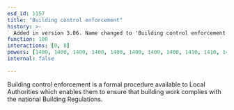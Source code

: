 ```yaml
---
esd_id: 1157
title: "Building control enforcement"
history: >-
  Added in version 3.06. Name changed to 'Building control enforcement' in version 4.00.
function: 100
interactions: [0, 8]
powers: [1400, 1400, 1400, 1400, 1400, 1400, 1400, 1400, 1410, 1410, 1410, 1410, 1410, 1410, 1411, 1411, 1411, 1411, 1411, 1411, 1411, 1412, 1412, 1412, 1412, 1412, 1412, 1412, 1419, 1419, 1420, 1420, 1421, 1421, 1422, 1422, 1423, 1423, 1424, 1424, 1425, 1425, 1426, 1426, 1426, 1427, 1427, 1428, 1428, 1429, 1429, 1430, 1430, 1434, 1434, 1435, 1435, 2356, 2534, 2534, 3075, 3075, 3076, 3076, 3077, 3077, 3078, 3078, 3079, 3079, 3080, 3080, 3081, 3081, 3082, 3082, 3083, 3083, 3084, 3084, 3084, 3085, 3085]
internal: false

---
```


Building control enforcement is a formal procedure available to Local Authorities which enables them to ensure that building work complies with the national Building Regulations.

